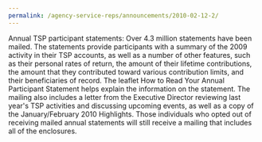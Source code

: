 ```yaml
---
permalink: /agency-service-reps/announcements/2010-02-12-2/
---
```


Annual TSP participant statements: Over 4.3 million statements have been mailed. The statements provide participants with a summary of the 2009 activity in their TSP accounts, as well as a number of other features, such as their personal rates of return, the amount of their lifetime contributions, the amount that they contributed toward various contribution limits, and their beneficiaries of record. The leaflet How to Read Your Annual Participant Statement helps explain the information on the statement. The mailing also includes a letter from the Executive Director reviewing last year's TSP activities and discussing upcoming events, as well as a copy of the January/February 2010 Highlights. Those individuals who opted out of receiving mailed annual statements will still receive a mailing that includes all of the enclosures.
